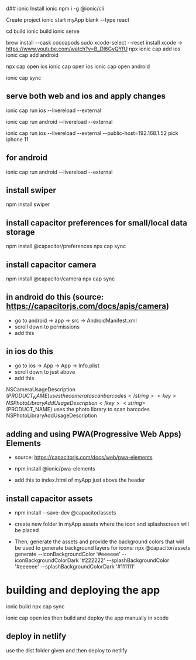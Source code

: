 d## ionic
Install ionic
npm i -g @ionic/cli

Create project
ionic start myApp blank --type react

cd build
ionic build
ionic serve

brew install --cask cocoapods
sudo xcode-select --reset
install xcode -> https://www.youtube.com/watch?v=B_Dl6GyQYfU
npx ionic cap add ios
ionic cap add android

npx cap open ios
ionic cap open ios 
ionic cap open android

ionic cap sync

## serve both web and ios and apply changes
ionic cap run ios --livereload --external

ionic cap run android --livereload --external

ionic cap run ios --livereload --external --public-host=192.168.1.52
pick iphone 11

## for android
ionic cap run android --livereload --external

## install swiper
npm install swiper

## install capacitor preferences for small/local data storage
npm install @capacitor/preferences
npx cap sync

## install capacitor camera
npm install @capacitor/camera
npx cap sync

## in android do this (source: https://capacitorjs.com/docs/apis/camera)
- go to android -> app -> src -> AndroidManifest.xml
- scroll down to permissions
- add this
<uses-permission android:name="android.permission.READ_MEDIA_IMAGES"/>
<uses-permission android:name="android.permission.READ_EXTERNAL_STORAGE"/>
<uses-permission android:name="android.permission.WRITE_EXTERNAL_STORAGE" />

## in ios do this 
- go to ios -> App -> App -> Info.plist
- scroll down to just above </dict>
- add this

<key>NSCameraUsageDescription</key>
<string>$(PRODUCT_NAME) uses the camera to scan barcodes</string>
<key>NSPhotoLibraryAddUsageDescription</key>
<string>$(PRODUCT_NAME) uses the photo library to scan barcodes</string>
<key>NSPhotoLibraryAddUsageDescription</key>

## adding and using PWA(Progressive Web Apps) Elements 
- source: https://capacitorjs.com/docs/web/pwa-elements
- npm install @ionic/pwa-elements

- add this to index.html of myApp just above the header

<script
  type="module"
  src="https://unpkg.com/@ionic/pwa-elements@latest/dist/ionicpwaelements/ionicpwaelements.esm.js"
></script>
<script
  nomodule
  src="https://unpkg.com/@ionic/pwa-elements@latest/dist/ionicpwaelements/ionicpwaelements.js"
></script>

## install capacitor assets
- npm install --save-dev @capacitor/assets
- create new folder in myApp assets where the icon and splashscreen will be placed

- Then, generate the assets and provide the background colors that will be used to generate background layers for icons:
npx @capacitor/assets generate --iconBackgroundColor '#eeeeee' --iconBackgroundColorDark '#222222' --splashBackgroundColor '#eeeeee' --splashBackgroundColorDark '#111111'

# building and deploying the app
ionic build
npx cap sync

ionic cap open ios
then build and deploy the app manually in xcode

## deploy in netlify
use the dist folder given and then deploy to netlify